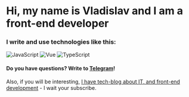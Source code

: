 # Hi, my name is **Vladislav** and I am a front-end developer
### I write and use technologies like this:
![JavaScript](https://img.shields.io/badge/-JavaScript-ffffff?style=for-the-badge&logo=javascript)
![Vue](https://img.shields.io/badge/-Vue-ffffff?style=for-the-badge&logo=vue)
![TypeScript](https://img.shields.io/badge/-TypeScript-ffffff?style=for-the-badge&logo=typescript)

#### Do you have questions? Write to [Telegram](https://t.me/onetwothreedrrink)!

Also, if you will be interesting, [I have tech-blog about IT, and front-end development](https://instagram.com/vladisnan) - I wait your subscribe.
